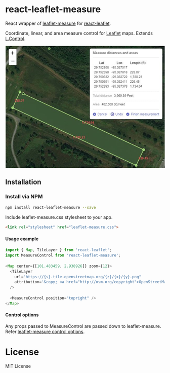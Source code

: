 # react-leaflet-measure

React wrapper of [leaflet-measure](https://github.com/ljagis/leaflet-measure)
for [react-leaflet](https://github.com/PaulLeCam/react-leaflet).

Coordinate, linear, and area measure control for [Leaflet](http://leafletjs.com) maps. Extends [L.Control](http://leafletjs.com/reference.html#control).

[![Demo](https://raw.githubusercontent.com/ljagis/leaflet-measure/master/example/leaflet-measure-demo.jpg)](http://ljagis.github.io/leaflet-measure)

## Installation

### Install via NPM

```bash
npm install react-leaflet-measure --save
```

Include leaflet-measure.css stylesheet to your app.

```html
<link rel="stylesheet" href="leaflet-measure.css">
```

#### Usage example

```javascript
import { Map, TileLayer } from 'react-leaflet';
import MeasureControl from 'react-leaflet-measure';

<Map center={[101.483459, 2.938926]} zoom={12}>
  <TileLayer
    url="https://{s}.tile.openstreetmap.org/{z}/{x}/{y}.png"
    attribution='&copy; <a href="http://osm.org/copyright">OpenStreetMap</a> contributors'
  />

  <MeasureControl position="topright" />
</Map>
```

#### Control options

Any props passed to MeasureControl are passed down to leaflet-measure. Refer [leaflet-measure control options](https://github.com/ljagis/leaflet-measure#control-options).

# License

MIT License
